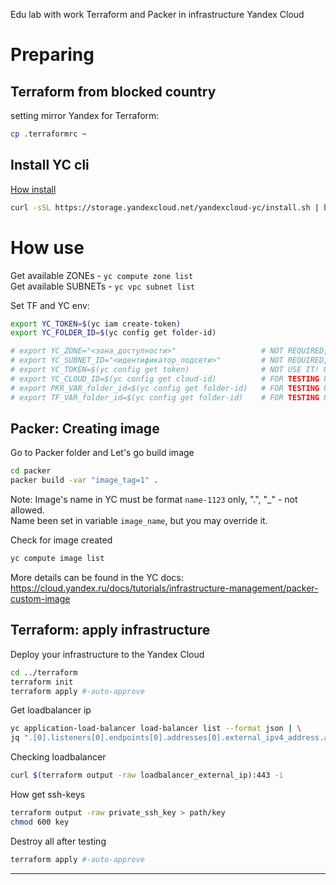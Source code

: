 Edu lab with work Terraform and Packer in infrastructure Yandex Cloud

# Preparing 
## Terraform from blocked country
setting mirror Yandex for Terraform:
```bash
cp .terraformrc ~
```
## Install YC cli 
[How install](https://cloud.yandex.com/en/docs/cli/operations/install-cli)
```bash
curl -sSL https://storage.yandexcloud.net/yandexcloud-yc/install.sh | bash
```
# How use

Get available ZONEs - `yc compute zone list`\
Get available SUBNETs - `yc vpc subnet list`

Set TF and YC env:
```bash
export YC_TOKEN=$(yc iam create-token)
export YC_FOLDER_ID=$(yc config get folder-id)

# export YC_ZONE="<зона_доступности>"                   # NOT REQUIRED, AUTO CHOICE IN PACKER
# export YC_SUBNET_ID="<идентификатор_подсети>"         # NOT REQUIRED, AUTO CREATING IN PACKER
# export YC_TOKEN=$(yc config get token)                # NOT USE IT! USE IAM TOKEN
# export YC_CLOUD_ID=$(yc config get cloud-id)          # FOR TESTING USE
# export PKR_VAR_folder_id=$(yc config get folder-id)   # FOR TESTING USE
# export TF_VAR_folder_id=$(yc config get folder-id)    # FOR TESTING USE
```

## Packer: Creating image
Go to Packer folder and Let's go build image
```bash
cd packer
packer build -var "image_tag=1" .
```
Note: Image's name in YC must be format `name-1123` only, ".", "_" - not allowed.\
Name been set in variable `image_name`, but you may override it. 

Check for image created
```bash
yc compute image list
```


More details can be found in the YC docs:
https://cloud.yandex.ru/docs/tutorials/infrastructure-management/packer-custom-image



## Terraform: apply infrastructure
Deploy your infrastructure to the Yandex Cloud
```bash
cd ../terraform
terraform init
terraform apply #-auto-approve
```

Get loadbalancer ip
```bash
yc application-load-balancer load-balancer list --format json | \
jq ".[0].listeners[0].endpoints[0].addresses[0].external_ipv4_address.address"

```

Checking loadbalancer 
```bash
curl $(terraform output -raw loadbalancer_external_ip):443 -i 
```


How get ssh-keys
```bash
terraform output -raw private_ssh_key > path/key
chmod 600 key
```

Destroy all after testing
```bash
terraform apply #-auto-approve
```

---




